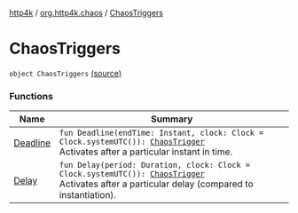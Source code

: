 [http4k](../../index.md) / [org.http4k.chaos](../index.md) / [ChaosTriggers](./index.md)

# ChaosTriggers

`object ChaosTriggers` [(source)](https://github.com/http4k/http4k/blob/master/http4k-testing-chaos/src/main/kotlin/org/http4k/chaos/ChaosTriggers.kt#L11)

### Functions

| Name | Summary |
|---|---|
| [Deadline](-deadline.md) | `fun Deadline(endTime: Instant, clock: Clock = Clock.systemUTC()): `[`ChaosTrigger`](../-chaos-trigger.md)<br>Activates after a particular instant in time. |
| [Delay](-delay.md) | `fun Delay(period: Duration, clock: Clock = Clock.systemUTC()): `[`ChaosTrigger`](../-chaos-trigger.md)<br>Activates after a particular delay (compared to instantiation). |
